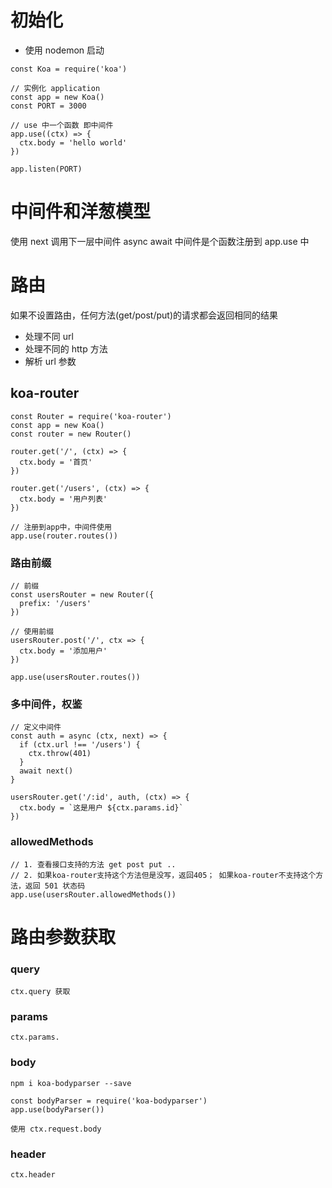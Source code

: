 # 初始化
- 使用 nodemon 启动
```
const Koa = require('koa')

// 实例化 application
const app = new Koa()
const PORT = 3000

// use 中一个函数 即中间件
app.use((ctx) => {
  ctx.body = 'hello world'
})

app.listen(PORT)
```

# 中间件和洋葱模型
使用 next 调用下一层中间件 async await
中间件是个函数注册到 app.use 中

# 路由
如果不设置路由，任何方法(get/post/put)的请求都会返回相同的结果
- 处理不同 url
- 处理不同的 http 方法
- 解析 url 参数

## koa-router
```
const Router = require('koa-router')
const app = new Koa()
const router = new Router()

router.get('/', (ctx) => {
  ctx.body = '首页'
})

router.get('/users', (ctx) => {
  ctx.body = '用户列表'
})

// 注册到app中，中间件使用
app.use(router.routes())
```
### 路由前缀
```
// 前缀
const usersRouter = new Router({
  prefix: '/users'
})

// 使用前缀
usersRouter.post('/', ctx => {
  ctx.body = '添加用户'
})

app.use(usersRouter.routes())
```
### 多中间件，权鉴
```
// 定义中间件
const auth = async (ctx, next) => {
  if (ctx.url !== '/users') {
    ctx.throw(401)
  }
  await next()
}

usersRouter.get('/:id', auth, (ctx) => {
  ctx.body = `这是用户 ${ctx.params.id}`
})
```

### allowedMethods
```
// 1. 查看接口支持的方法 get post put ..
// 2. 如果koa-router支持这个方法但是没写，返回405； 如果koa-router不支持这个方法，返回 501 状态码
app.use(usersRouter.allowedMethods())
```

# 路由参数获取
### query
```
ctx.query 获取
```

### params
```
ctx.params.
```

### body
```
npm i koa-bodyparser --save

const bodyParser = require('koa-bodyparser')
app.use(bodyParser())

使用 ctx.request.body
```

### header
```
ctx.header
```